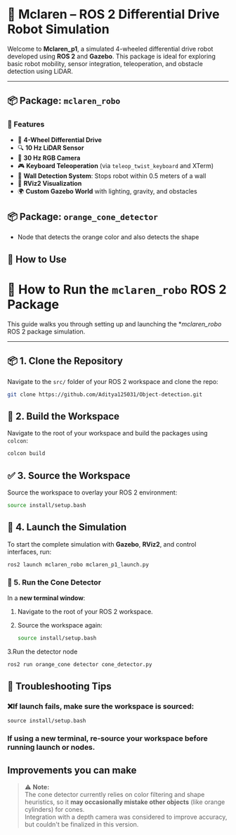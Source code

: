 # 🤖 Mclaren – ROS 2 Differential Drive Robot Simulation

Welcome to **Mclaren_p1**, a simulated 4-wheeled differential drive robot developed using **ROS 2** and **Gazebo**. This package is ideal for exploring basic robot mobility, sensor integration, teleoperation, and obstacle detection using LiDAR.

---

## 📦 Package: `mclaren_robo`

### 🔧 Features
- 🛞 **4-Wheel Differential Drive**  
- 🔍 **10 Hz LiDAR Sensor**  
- 🎥 **30 Hz RGB Camera**  
- 🎮 **Keyboard Teleoperation** (via `teleop_twist_keyboard` and XTerm)  
- 🚨 **Wall Detection System**: Stops robot within 0.5 meters of a wall  
- 🧭 **RViz2 Visualization**  
- 🌍 **Custom Gazebo World** with lighting, gravity, and obstacles

## 📦 Package: `orange_cone_detector`
- Node that detects the orange color and also detects the shape



## 🧪 How to Use

# 🚀 How to Run the `mclaren_robo` ROS 2 Package

This guide walks you through setting up and launching the **mclaren_robo* ROS 2 package simulation.

---

## 📦 1. Clone the Repository

Navigate to the `src/` folder of your ROS 2 workspace and clone the repo:

```bash
git clone https://github.com/Aditya125031/Object-detection.git
```

## 🔧 2. Build the Workspace

Navigate to the root of your workspace and build the packages using `colcon`:

```bash
colcon build
```
## ✅ 3. Source the Workspace

Source the workspace to overlay your ROS 2 environment:

```bash
source install/setup.bash
```

## 🚀 4. Launch the Simulation

To start the complete simulation with **Gazebo**, **RViz2**, and control interfaces, run:

```bash
ros2 launch mclaren_robo mclaren_p1_launch.py
```

### 🎯 5. Run the Cone Detector

In a **new terminal window**:

1. Navigate to the root of your ROS 2 workspace.
2. Source the workspace again:

   ```bash
   source install/setup.bash
   ```
3.Run the detector node
  ```bash
  ros2 run orange_cone detector cone_detector.py
  ```
## 🧪 Troubleshooting Tips

### ❌If launch fails, make sure the workspace is sourced:

```
source install/setup.bash
```

### If using a new terminal, re-source your workspace before running launch or nodes.

## Improvements you can make

> ⚠️ **Note:**  
> The cone detector currently relies on color filtering and shape heuristics, so it **may occasionally mistake other objects** (like orange cylinders) for cones.  
> Integration with a depth camera was considered to improve accuracy, but couldn't be finalized in this version.
